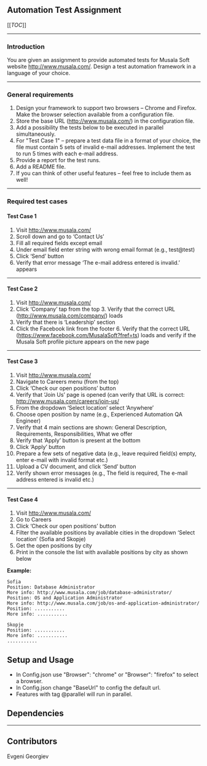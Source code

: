 ## Automation Test Assignment

[[_TOC_]]

---

### Introduction

You are given an assignment to provide automated tests for Musala Soft website http://www.musala.com/.
Design a test automation framework in a language of your choice.

---

### General requirements

1. Design your framework to support two browsers – Chrome and Firefox. Make the browser selection available from a configuration file. 
1. Store the base URL (http://www.musala.com/) in the configuration file.
1. Add a possibility the tests below to be executed in parallel simultaneously.
1. For "Test Case 1" – prepare a test data file in a format of your choice, the file must contain 5 sets of invalid e-mail addresses. Implement the test to run 5 times with each e-mail address.
1. Provide a report for the test runs.
1. Add a README file.
1. If you can think of other useful features – feel free to include them as well!

---

### Required test cases

#### Test Case 1 

1. Visit http://www.musala.com/
1. Scroll down and go to ‘Contact Us’
1. Fill all required fields except email
1. Under email field enter string with wrong email format (e.g., test@test)
1. Click ‘Send’ button
1. Verify that error message ‘The e-mail address entered is invalid.’ appears

---

#### Test Case 2

1. Visit http://www.musala.com/
1. Click ‘Company’ tap from the top 3. Verify that the correct URL (http://www.musala.com/company/) loads
1. Verify that there is ‘Leadership’ section
1. Click the Facebook link from the footer 6. Verify that the correct URL (https://www.facebook.com/MusalaSoft?fref=ts) loads and verify if the Musala Soft profile picture appears on the new page

---

#### Test Case 3 

1. Visit http://www.musala.com/
1. Navigate to Careers menu (from the top)
1. Click ‘Check our open positions’ button
1. Verify that ‘Join Us’ page is opened (can verify that URL is correct: http://www.musala.com/careers/join-us/
1. From the dropdown ‘Select location’ select ‘Anywhere’
1. Choose open position by name (e.g., Experienced Automation QA Engineer)
1. Verify that 4 main sections are shown: General Description, Requirements, Responsibilities, What we offer
1. Verify that ‘Apply’ button is present at the bottom
1. Click ‘Apply’ button
1. Prepare a few sets of negative data (e.g., leave required field(s) empty, enter e-mail with invalid format etc.)
1. Upload a CV document, and click ‘Send’ button
1. Verify shown error messages (e.g., The field is required, The e-mail address entered is invalid etc.)

---

#### Test Case 4 

1. Visit http://www.musala.com/
1. Go to Careers
1. Click ‘Check our open positions’ button
1. Filter the available positions by available cities in the dropdown ‘Select location’ (Sofia and Skopje)
1. Get the open positions by city
1. Print in the console the list with available positions by city as shown below

**Example:**
```
Sofia
Position: Database Administrator
More info: http://www.musala.com/job/database-administrator/
Position: OS and Application Administrator
More info: http://www.musala.com/job/os-and-application-administrator/
Position: ........... 
More info: ........... 

Skopje
Position: ........... 
More info: ........... 
........... 
```

## Setup and Usage

- In Config.json use "Browser": "chrome" or "Browser": "firefox" to select a browser.
- In Config.json change "BaseUrl" to config the default url.
- Features with tag @parallel will run in parallel.

## Dependencies

---

## Contributors

Evgeni Georgiev